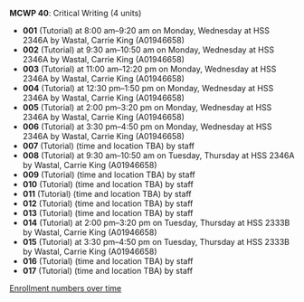 **MCWP 40**: Critical Writing (4 units)

- **001** (Tutorial) at 8:00 am–9:20 am on Monday, Wednesday at HSS 2346A by Wastal, Carrie King (A01946658)
- **002** (Tutorial) at 9:30 am–10:50 am on Monday, Wednesday at HSS 2346A by Wastal, Carrie King (A01946658)
- **003** (Tutorial) at 11:00 am–12:20 pm on Monday, Wednesday at HSS 2346A by Wastal, Carrie King (A01946658)
- **004** (Tutorial) at 12:30 pm–1:50 pm on Monday, Wednesday at HSS 2346A by Wastal, Carrie King (A01946658)
- **005** (Tutorial) at 2:00 pm–3:20 pm on Monday, Wednesday at HSS 2346A by Wastal, Carrie King (A01946658)
- **006** (Tutorial) at 3:30 pm–4:50 pm on Monday, Wednesday at HSS 2346A by Wastal, Carrie King (A01946658)
- **007** (Tutorial) (time and location TBA) by staff
- **008** (Tutorial) at 9:30 am–10:50 am on Tuesday, Thursday at HSS 2346A by Wastal, Carrie King (A01946658)
- **009** (Tutorial) (time and location TBA) by staff
- **010** (Tutorial) (time and location TBA) by staff
- **011** (Tutorial) (time and location TBA) by staff
- **012** (Tutorial) (time and location TBA) by staff
- **013** (Tutorial) (time and location TBA) by staff
- **014** (Tutorial) at 2:00 pm–3:20 pm on Tuesday, Thursday at HSS 2333B by Wastal, Carrie King (A01946658)
- **015** (Tutorial) at 3:30 pm–4:50 pm on Tuesday, Thursday at HSS 2333B by Wastal, Carrie King (A01946658)
- **016** (Tutorial) (time and location TBA) by staff
- **017** (Tutorial) (time and location TBA) by staff

[Enrollment numbers over time](./MCWP40.tsv)
